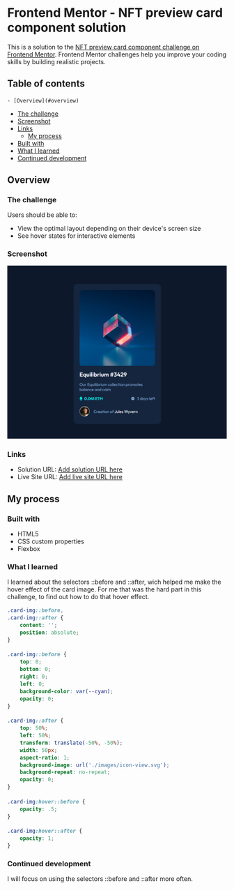 # Frontend Mentor - NFT preview card component solution

This is a solution to the [NFT preview card component challenge on Frontend Mentor](https://www.frontendmentor.io/challenges/nft-preview-card-component-SbdUL_w0U). Frontend Mentor challenges help you improve your coding skills by building realistic projects. 

## Table of contents

    - [Overview](#overview)
  - [The challenge](#the-challenge)
  - [Screenshot](#screenshot)
  - [Links](#links)
    - [My process](#my-process)
  - [Built with](#built-with)
  - [What I learned](#what-i-learned)
  - [Continued development](#continued-development)

## Overview

### The challenge

Users should be able to:

- View the optimal layout depending on their device's screen size
- See hover states for interactive elements

### Screenshot

![](./screenshot.png)

### Links

- Solution URL: [Add solution URL here](https://github.com/Wardinul/NFT-preview-card-component)
- Live Site URL: [Add live site URL here](https://wardinul.github.io/NFT-preview-card-component/)

## My process

### Built with

- HTML5 
- CSS custom properties
- Flexbox

### What I learned

I learned about the selectors ::before and ::after, wich helped me make the hover effect of the card image. For me that was the hard part in this challenge, to find out how to do that hover effect.

```css
.card-img::before,
.card-img::after {
    content: '';
    position: absolute;
}

.card-img::before {
    top: 0;
    bottom: 0;
    right: 0;
    left: 0;
    background-color: var(--cyan);
    opacity: 0;
}

.card-img::after {
    top: 50%;
    left: 50%;
    transform: translate(-50%, -50%);
    width: 50px;
    aspect-ratio: 1;
    background-image: url('./images/icon-view.svg');
    background-repeat: no-repeat;
    opacity: 0;
}

.card-img:hover::before {
    opacity: .5;
}

.card-img:hover::after {
    opacity: 1;
}
```

### Continued development

I will focus on using the selectors ::before and ::after more often.



